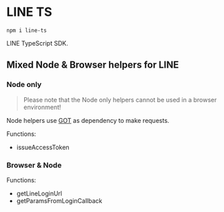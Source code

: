 # LINE TS

```
npm i line-ts
```

LINE TypeScript SDK.

## Mixed Node & Browser helpers for LINE

### Node only

> Please note that the Node only helpers cannot be used in a browser environment!

Node helpers use [GOT](https://github.com/sindresorhus/got) as dependency to make requests.

Functions:

- issueAccessToken

### Browser & Node

Functions:

- getLineLoginUrl
- getParamsFromLoginCallback
